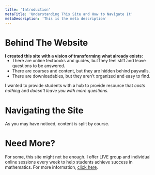 ```yaml
---
title: 'Introduction'
metaTitle: 'Understanding This Site and How to Navigate It'
metaDescription: 'This is the meta description'
---
```


# Behind The Website

**I created this site with a vision of transforming what already exists:**

<ul style="margin-top: -16px">
  <li>There are online textbooks and guides, but they feel stiff and leave questions to be answered.</li>
  <li>There are courses and content, but they are hidden behind paywalls. </li>
  <li>There are downloadables, but they aren't organized and easy to find.</li>
</ul>

I wanted to provide students with a hub to provide resource that _costs nothing_ and _doesn't leave you with more questions_.

<!-- I hope that this site is everything you need it to be. If you have an idea of how I can make this site even better, shoot it my way:

[ INSERT FORM ] -->

# Navigating the Site

As you may have noticed, content is split by course.

# Need More?

For some, this site might not be enough. I offer LIVE group and individual online sessions every week to help students achieve success in mathematics. For more information, [click here](/tutoring).

<!--

```javascript
import "./node_modules/katex/dist/katex.css";
import "remark-math";
import "rehype-katex";
```

```math
L = \frac{1}{2} \rho v^2 S C_L
```
$$
\begin{matrix}
   a & b \\
   c & d
\end{matrix}
$$

The $\boldsymbol{p}\textbf{-Series Test}$ states that:

- If $p>1$, the $p$-series $\sum_{n=1}^\infty \frac{1}{n^p}$ converges
- If $0<p \leq 1$, the $p$-series $\sum_{n=1}^\infty \frac{1}{n^p}$ diverges

<details class="exampleProblem">
  <summary>View Solution</summary>

  ### Some Javascript
  ```js
  function logSomething(something) {
    console.log('Something', something);
  }
  ```
</details>

Inline: $L=\frac{1}{2}$
Block:
$$
2 \pi = \frac{3.1415}{3}
$$

## Heading H2
Heading 2 text

### Heading H3
Heading 3 text

#### Heading H4
Heading 4 text

##### Heading H5
Heading 5 text

###### Heading H6
Heading 6 text

# Another H1

## Lists
- Item 1
- Item 2
- Item 3
- Item 4
- Item 5

## Links

* Relative: [Codeblock](/codeblock)
* Absolute: [Demo](https://learn.hasura.io/graphql/react) -->
